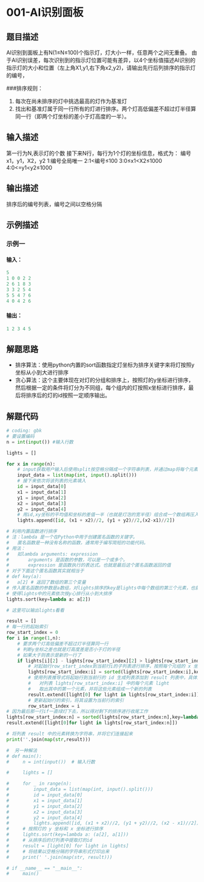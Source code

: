 # 001-AI识别面板

## 题目描述

AI识别到面板上有N(1≤N≤100)个指示灯，灯大小一样，任意两个之间无重叠。
由于AI识别误差，每次识别到的指示灯位置可能有差异，以4个坐标值描述AI识别的指示灯的大小和位置（左上角X1,y1,右下角x2,y2)，请输出先行后列排序的指示灯的编号，

###排序规则：

1. 每次在尚未排序的灯中挑选最高的灯作为基准灯
2. 找出和基准灯属于同一行所有的灯进行排序。两个灯高低偏差不超过灯半径算同一行（即两个灯坐标的差小于灯高度的一半）。

## 输入描述

第一行为N,表示灯的个数
接下来N行，每行为1个灯的坐标信息，格式为：
编号x1，y1，X2，y2
1:编号全局唯一
2:1<编号≤100
3:0≤x1<X2≤1000
4:0<=y1<y2≤1000

## 输出描述

排序后的编号列表，编号之间以空格分隔

## 示例描述

### 示例一

#### 输入：

```java
5
1 0 0 2 2
2 6 1 8 3
3 3 2 5 4
5 5 4 7 6
4 0 4 2 6
```

#### 输出：

```java
1 2 3 4 5
```

## 解题思路

* 排序算法：使用python内置的sort函数指定灯坐标为排序关键字来将灯按照y坐标从小到大进行排序
* 贪心算法：这个主要体现在对灯的分组和排序上，按照灯的y坐标进行排序，然后根据一定的条件将灯分为不同组，每个组内的灯按照x坐标进行排序，最后将排序后的灯的id按照一定顺序输出。

## 解题代码

```python
# coding: gbk
# 要设置编码
n = int(input()) #输入行数

lights = []

for x in range(n):
    # input获取用户输入后使用split按空格分隔成一个字符串列表，并通过map将每个元素映射成整数
    input_data = list(map(int, input().split()))
    # 接下来依次将该列表的元素填入
    id = input_data[0]
    x1 = input_data[1]
    y1 = input_data[2]
    x2 = input_data[3]
    y2 = input_data[4]
    # 用id,xy坐标的平均值和坐标的差值一半（也就是灯泡的宽半径）组合成一个数组再压入lights中
    lights.append([id, (x1 + x2)//2, (y1 + y2)//2,(x2-x1)//2])

# 利用内置函数进行排序
# 注：lambda 是一个在Python中用于创建匿名函数的关键字。
#   匿名函数是一种没有名称的函数，通常用于编写简短的功能代码。
# 用法：
#   如lambda arguments: expression
#       arguments 是函数的参数，可以是一个或多个。
#       expression 是函数执行的表达式。也就是最后这个匿名函数返回的值
# 对于下面这个匿名函数其实就相当于 
# def key(a): 
#   a[2] # 返回了数组的第三个变量
# 传入匿名函数的参数是a数组，对lights排序的key是lights中每个数组的第三个元素，也就是y坐标的平均值
# 使得lights中的元素依次按y心排行从小到大排序
lights.sort(key=lambda a: a[2])

# 这里可以输出lights看看

result = []
# 每一行的起始索引
row_start_index = 0
for i in range(1,n):
    # 要求两个灯高低偏差不超过灯半径算同一行
    # 判断y坐标之差也就是灯高度差是否小于灯的半径
    # 如果大于则表示是新的一行了
    if lights[i][2] - lights[row_start_index][2] > lights[row_start_index][3]:
        # 对起始行row_start_index到当前行i的子列表进行排序，按照每个元组的 x 坐标进行排序
        lights[row_start_index:i] = sorted(lights[row_start_index:i],key=lambda a:a[1])
        # 使用列表推导式将起始行到当前行的 id 生成列表添加到 result 列表中，具体如下：
        #   对列表 lights[row_start_index:i] 中的每个元素 light
        #   取出其中的第一个元素，并将这些元素组成一个新的列表
        result.extend([light[0] for light in lights[row_start_index:i]])
        # 更新起始行的索引，将其设置为当前行的索引
        row_start_index = i
# 因为最后那一行if一直绿灯下去，所以得对剩下的排序进行收尾工作
lights[row_start_index:n] = sorted(lights[row_start_index:n],key=lambda a:a[1])
result.extend([light[0]for light in lights[row_start_index:n]])

# 将列表 result 中的元素转换为字符串，并将它们连接起来
print(''.join(map(str,result)))

#  另一种解法
# def main():
#     n = int(input())  # 输入行数

#     lights = []

#     for _ in range(n):
#         input_data = list(map(int, input().split()))
#         id = input_data[0]
#         x1 = input_data[1]
#         y1 = input_data[2]
#         x2 = input_data[3]
#         y2 = input_data[4]
#         lights.append([id, (x1 + x2)//2, (y1 + y2)//2, (x2 - x1)//2])
#     # 按照灯的 y 坐标和 x 坐标进行排序
#     lights.sort(key=lambda a: (a[2], a[1]))
#     # 从排序后的灯列表中提取灯的id
#     result = [light[0] for light in lights]
#     # 将结果以空格分隔的字符串形式打印出来
#     print(' '.join(map(str, result)))

# if __name__ == "__main__":
#     main()
```

